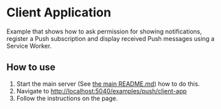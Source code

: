 # Client Application
Example that shows how to ask permission for showing notifications, register a Push subscription and 
display received Push messages using a Service Worker.

## How to use
1. Start the main server (See [the main README.md](/README.md)) how to do this.
2. Navigate to [http://localhost:5040/examples/push/client-app](http://localhost:5040/examples/push/client-app)
3. Follow the instructions on the page.

